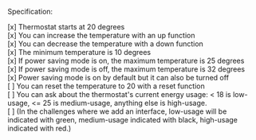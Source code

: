Specification:

[x] Thermostat starts at 20 degrees  
[x] You can increase the temperature with an up function  
[x] You can decrease the temperature with a down function  
[x] The minimum temperature is 10 degrees  
[x] If power saving mode is on, the maximum temperature is 25 degrees  
[x] If power saving mode is off, the maximum temperature is 32 degrees  
[x] Power saving mode is on by default but it can also be turned off  
[ ] You can reset the temperature to 20 with a reset function  
[ ] You can ask about the thermostat's current energy usage: < 18 is low-usage, <= 25 is medium-usage, anything else is high-usage.  
[ ] (In the challenges where we add an interface, low-usage will be indicated with green, medium-usage indicated with black, high-usage indicated with red.)  
